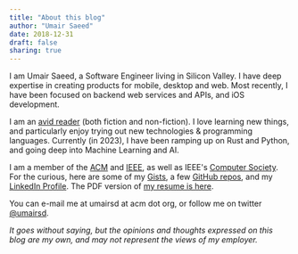 ```yaml
---
title: "About this blog"
author: "Umair Saeed"
date: 2018-12-31
draft: false
sharing: true
---
```



I am Umair Saeed, a Software Engineer living in Silicon Valley. I have deep expertise in creating products for mobile, desktop and web. Most recently, I have been focused on backend web services and APIs, and iOS development.

I am an [avid reader](http://www.goodreads.com/umairsd) (both fiction and non-fiction). I love learning new things, and particularly enjoy trying out new technologies & programming languages. Currently (in 2023), I have been ramping up on Rust and Python, and going deep into Machine Learning and AI.

I am a member of the [ACM](http://www.acm.org) and [IEEE](http://www.ieee.org), as well as IEEE's [Computer Society](http://www.computer.org). For the curious, here are some of my [Gists](https://gist.github.com/umairsd), a few [GitHub repos](https://github.com/umairsd), and my [LinkedIn Profile](www.linkedin.com/in/umairsd). The PDF version of [my resume is here](/data/UmairSaeedResume.pdf).

You can e-mail me at umairsd at acm dot org, or follow me on twitter [@umairsd](https://twitter.com/umairsd).

*It goes without saying, but the opinions and thoughts expressed on this blog are my own, and may not represent the views of my employer.*

